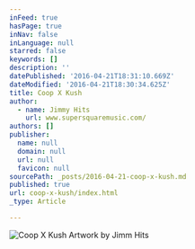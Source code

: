 ```yaml
---
inFeed: true
hasPage: true
inNav: false
inLanguage: null
starred: false
keywords: []
description: ''
datePublished: '2016-04-21T18:31:10.669Z'
dateModified: '2016-04-21T18:30:34.625Z'
title: Coop X Kush
author:
  - name: Jimmy Hits
    url: www.supersquaremusic.com/
authors: []
publisher:
  name: null
  domain: null
  url: null
  favicon: null
sourcePath: _posts/2016-04-21-coop-x-kush.md
published: true
url: coop-x-kush/index.html
_type: Article

---
```

![Coop X Kush Artwork by Jimm Hits](https://the-grid-user-content.s3-us-west-2.amazonaws.com/10b14941-0273-429e-bad6-705bdcb04b33.jpg)